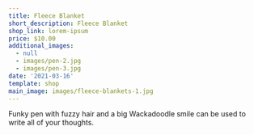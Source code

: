 ```yaml
---
title: Fleece Blanket
short_description: Fleece Blanket
shop_link: lorem-ipsum
price: $10.00
additional_images:
  - null
  - images/pen-2.jpg
  - images/pen-3.jpg
date: '2021-03-16'
template: shop
main_image: images/fleece-blankets-1.jpg
---
```

Funky pen with fuzzy hair and a big Wackadoodle smile can be used to write all of your thoughts.

